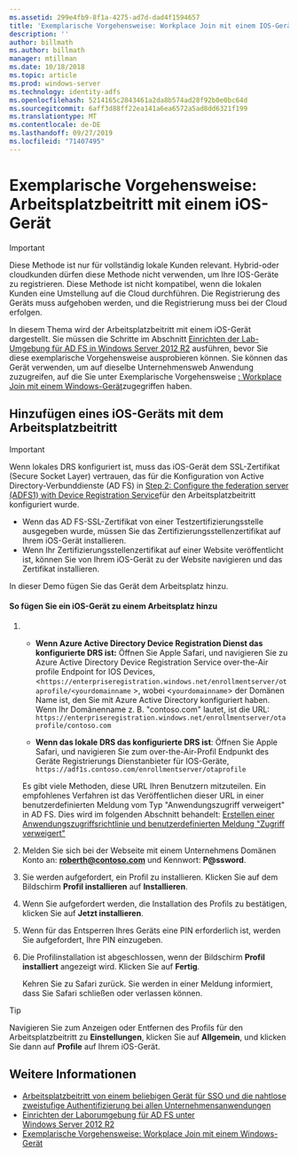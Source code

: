 ```yaml
---
ms.assetid: 299e4fb9-8f1a-4275-ad7d-dad4f1594657
title: 'Exemplarische Vorgehensweise: Workplace Join mit einem IOS-Gerät'
description: ''
author: billmath
ms.author: billmath
manager: mtillman
ms.date: 10/18/2018
ms.topic: article
ms.prod: windows-server
ms.technology: identity-adfs
ms.openlocfilehash: 5214165c2843461a2da8b574ad28f92b0e0bc64d
ms.sourcegitcommit: 6aff3d88ff22ea141a6ea6572a5ad8dd6321f199
ms.translationtype: MT
ms.contentlocale: de-DE
ms.lasthandoff: 09/27/2019
ms.locfileid: "71407495"
---
```

# <a name="walkthrough-workplace-join-with-an-ios-device"></a>Exemplarische Vorgehensweise: Arbeitsplatzbeitritt mit einem iOS-Gerät


> [!IMPORTANT] 
> Diese Methode ist nur für vollständig lokale Kunden relevant. Hybrid-oder cloudkunden dürfen diese Methode nicht verwenden, um Ihre IOS-Geräte zu registrieren. Diese Methode ist nicht kompatibel, wenn die lokalen Kunden eine Umstellung auf die Cloud durchführen. Die Registrierung des Geräts muss aufgehoben werden, und die Registrierung muss bei der Cloud erfolgen. 

In diesem Thema wird der Arbeitsplatzbeitritt mit einem iOS-Gerät dargestellt. Sie müssen die Schritte im Abschnitt [Einrichten der Lab-Umgebung für AD FS in Windows Server 2012 R2](../../ad-fs/deployment/Set-up-the-lab-environment-for-AD-FS-in-Windows-Server-2012-R2.md) ausführen, bevor Sie diese exemplarische Vorgehensweise ausprobieren können. Sie können das Gerät verwenden, um auf dieselbe Unternehmensweb Anwendung zuzugreifen, auf die Sie unter Exemplarische Vorgehensweise [: Workplace Join mit einem Windows-Gerät](Walkthrough--Workplace-Join-with-a-Windows-Device.md)zugegriffen haben.


## <a name="join-an-ios-device-with-workplace-join"></a>Hinzufügen eines iOS-Geräts mit dem Arbeitsplatzbeitritt

> [!IMPORTANT]
> Wenn lokales DRS konfiguriert ist, muss das iOS-Gerät dem SSL-Zertifikat (Secure Socket Layer) vertrauen, das für die Konfiguration von Active Directory-Verbunddienste (AD FS) in [Step 2: Configure the federation server (ADFS1) with Device Registration Service](../../ad-fs/deployment/Set-up-the-lab-environment-for-AD-FS-in-Windows-Server-2012-R2.md#BKMK_4)für den Arbeitsplatzbeitritt konfiguriert wurde.
> 
> -   Wenn das AD FS-SSL-Zertifikat von einer Testzertifizierungsstelle ausgegeben wurde, müssen Sie das Zertifizierungsstellenzertifikat auf Ihrem iOS-Gerät installieren.
> -   Wenn Ihr Zertifizierungsstellenzertifikat auf einer Website veröffentlicht ist, können Sie von Ihrem iOS-Gerät zu der Website navigieren und das Zertifikat installieren.

In dieser Demo fügen Sie das Gerät dem Arbeitsplatz hinzu.

#### <a name="to-join-an-ios-device-to-a-workplace"></a>So fügen Sie ein iOS-Gerät zu einem Arbeitsplatz hinzu

1. -   **Wenn Azure Active Directory Device Registration Dienst das konfigurierte DRS ist:** Öffnen Sie Apple Safari, und navigieren Sie zu Azure Active Directory Device Registration Service over-the-Air profile Endpoint for IOS Devices, <`https://enterpriseregistration.windows.net/enrollmentserver/otaprofile/<yourdomainname` >, wobei <`yourdomainname`> der Domänen Name ist, den Sie mit Azure Active Directory konfiguriert haben. Wenn Ihr Domänenname z. B. "contoso.com" lautet, ist die URL: `https://enterpriseregistration.windows.net/enrollmentserver/otaprofile/contoso.com`

   -   **Wenn das lokale DRS das konfigurierte DRS ist**: Öffnen Sie Apple Safari, und navigieren Sie zum over-the-Air-Profil Endpunkt des Geräte Registrierungs Dienstanbieter für IOS-Geräte, `https://adf1s.contoso.com/enrollmentserver/otaprofile`

   Es gibt viele Methoden, diese URL Ihren Benutzern mitzuteilen. Ein empfohlenes Verfahren ist das Veröffentlichen dieser URL in einer benutzerdefinierten Meldung vom Typ "Anwendungszugriff verweigert" in AD FS. Dies wird im folgenden Abschnitt behandelt: [Erstellen einer Anwendungszugriffsrichtlinie und benutzerdefinierten Meldung "Zugriff verweigert"](https://docs.microsoft.com/azure/active-directory/active-directory-device-registration-on-premises-setup#create-an-application-access-policy-and-custom-access-denied-message)

2. Melden Sie sich bei der Webseite mit einem Unternehmens Domänen Konto an: <strong>roberth@contoso.com</strong> und Kennwort: <strong>P@ssword</strong>.

3. Sie werden aufgefordert, ein Profil zu installieren. Klicken Sie auf dem Bildschirm **Profil installieren** auf **Installieren**.

4. Wenn Sie aufgefordert werden, die Installation des Profils zu bestätigen, klicken Sie auf **Jetzt installieren**.

5. Wenn für das Entsperren Ihres Geräts eine PIN erforderlich ist, werden Sie aufgefordert, Ihre PIN einzugeben.

6. Die Profilinstallation ist abgeschlossen, wenn der Bildschirm **Profil installiert** angezeigt wird. Klicken Sie auf **Fertig**.

   Kehren Sie zu Safari zurück. Sie werden in einer Meldung informiert, dass Sie Safari schließen oder verlassen können.

> [!TIP]
> Navigieren Sie zum Anzeigen oder Entfernen des Profils für den Arbeitsplatzbeitritt zu **Einstellungen**, klicken Sie auf **Allgemein**, und klicken Sie dann auf **Profile** auf Ihrem iOS-Gerät.

## <a name="see-also"></a>Weitere Informationen


- [Arbeitsplatzbeitritt von einem beliebigen Gerät für SSO und die nahtlose zweistufige Authentifizierung bei allen Unternehmensanwendungen](Join-to-Workplace-from-Any-Device-for-SSO-and-Seamless-Second-Factor-Authentication-Across-Company-Applications.md)
- [Einrichten der Laborumgebung für AD FS unter Windows Server 2012 R2](../../ad-fs/deployment/Set-up-the-lab-environment-for-AD-FS-in-Windows-Server-2012-R2.md)
- [Exemplarische Vorgehensweise: Workplace Join mit einem Windows-Gerät](Walkthrough--Workplace-Join-with-a-Windows-Device.md)



